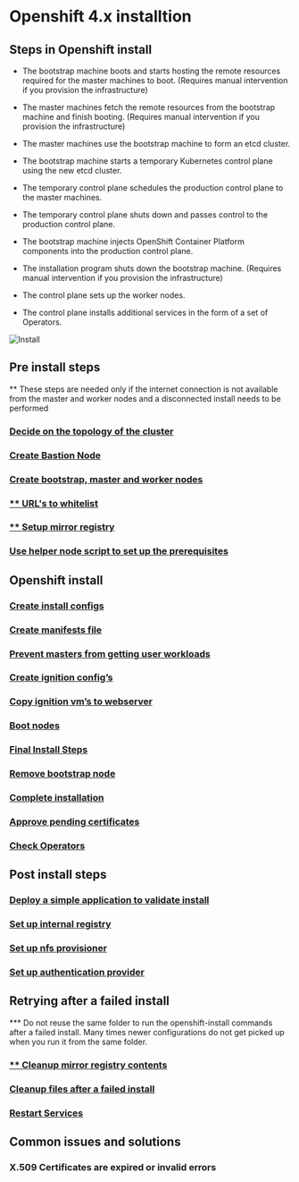 # Openshift 4.x installtion

## Steps in Openshift install

- The bootstrap machine boots and starts hosting the remote resources required for the master machines to boot. (Requires manual intervention if you provision the infrastructure)

- The master machines fetch the remote resources from the bootstrap machine and finish booting. (Requires manual intervention if you provision the infrastructure)

- The master machines use the bootstrap machine to form an etcd cluster.

- The bootstrap machine starts a temporary Kubernetes control plane using the new etcd cluster.

- The temporary control plane schedules the production control plane to the master machines.

- The temporary control plane shuts down and passes control to the production control plane.

- The bootstrap machine injects OpenShift Container Platform components into the production control plane.

- The installation program shuts down the bootstrap machine. (Requires manual intervention if you provision the infrastructure)

- The control plane sets up the worker nodes.

- The control plane installs additional services in the form of a set of Operators.

![Install](https://user-images.githubusercontent.com/13202504/89897181-41c6a380-dbfc-11ea-9fa9-3f12527eda6c.png)

## Pre install steps

** These steps are needed only if the internet connection is not available from the master and worker nodes and a disconnected
install needs to be performed

### [Decide on the topology of the cluster](https://github.com/abalasu1/Openshift/blob/master/4.x/installation/Pre-Install.md#decide-on-the-topology-of-the-cluster)
### [Create Bastion Node](https://github.com/abalasu1/Openshift/blob/master/4.x/installation/Pre-Install.md#create-bastion-node)
### [Create bootstrap, master and worker nodes](https://github.com/abalasu1/Openshift/blob/master/4.x/installation/Pre-Install.md#create-bootstrap-master--worker-nodes)
### [** URL's to whitelist](https://github.com/abalasu1/Openshift/blob/master/4.x/installation/Pre-Install.md#urls-to-whitelist)
### [** Setup mirror registry](https://github.com/abalasu1/Openshift/blob/master/4.x/installation/Pre-Install.md#setup-mirror-registry)
### [Use helper node script to set up the prerequisites](https://github.com/abalasu1/Openshift/blob/master/4.x/installation/Helper-Node.md)

## Openshift install

### [Create install configs](https://github.com/abalasu1/Openshift/blob/master/4.x/installation/Install.md#create-install-configyaml)

### [Create manifests file](https://github.com/abalasu1/Openshift/blob/master/4.x/installation/Install.md#create-manifests-file)

### [Prevent masters from getting user workloads](https://github.com/abalasu1/Openshift/blob/master/4.x/installation/Install.md#prevent-masters-from-getting-user-workloads)

### [Create ignition config’s](https://github.com/abalasu1/Openshift/blob/master/4.x/installation/Install.md#create-ignition-configs)

### [Copy ignition vm’s to webserver](https://github.com/abalasu1/Openshift/blob/master/4.x/installation/Install.md#create-ignition-configs)

### [Boot nodes](https://github.com/abalasu1/Openshift/blob/master/4.x/installation/Install.md#boot-nodes)

### [Final Install Steps](https://github.com/abalasu1/Openshift/blob/master/4.x/installation/Install.md#final-install-steps)

### [Remove bootstrap node](https://github.com/abalasu1/Openshift/blob/master/4.x/installation/Install.md#remove-boostrap-node)

### [Complete installation](https://github.com/abalasu1/Openshift/blob/master/4.x/installation/Install.md#complete-installation)

### [Approve pending certificates](https://github.com/abalasu1/Openshift/blob/master/4.x/installation/Install.md#approve-all-pending-certificates)

### [Check Operators](https://github.com/abalasu1/Openshift/blob/master/4.x/installation/Install.md#make-sure-all-operators-are-running)

## Post install steps

### [Deploy a simple application to validate install](https://github.com/abalasu1/Openshift/blob/master/4.x/installation/Post-Install.md#deploy-a-simple-application-for-validation)

### [Set up internal registry](https://github.com/abalasu1/Openshift/blob/master/4.x/installation/Post-Install.md#setup-internal-registry)

### [Set up nfs provisioner](https://github.com/abalasu1/Openshift/blob/master/4.x/installation/Post-Install.md#setup-nfs-provisioner-for-dynamic-provisioning-with-nfs)

### [Set up authentication provider](https://github.com/abalasu1/Openshift/tree/master/4.x/authentication)

## Retrying after a failed install

*** Do not reuse the same folder to run the openshift-install commands after a failed install. Many
times newer configurations do not get picked up when you run it from the same folder.

### [** Cleanup mirror registry contents](https://github.com/abalasu1/Openshift/blob/master/4.x/installation/Clean-Up.md#cleanup-mirror-registry)

### [Cleanup files after a failed install](https://github.com/abalasu1/Openshift/blob/master/4.x/installation/Clean-Up.md#remove-files-created-by-install-before-restarting-the-install)

### [Restart Services](https://github.com/abalasu1/Openshift/blob/master/4.x/installation/Clean-Up.md#restart-mirror-regstry-httpd-haproxy-)

## Common issues and solutions

### X.509 Certificates are expired or invalid errors